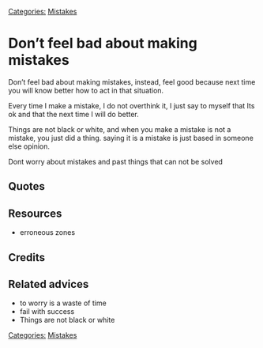 [Categories:](../Categories/index.md) [Mistakes](../Categories/Mistakes.md)
# Don’t feel bad about making mistakes

Don’t feel bad about making mistakes, instead, feel good because next time you will know better how to act in that situation. 

Every time I make a mistake, I do not overthink it, I just say to myself that Its ok and that the next time I will do better.

Things are not black or white, and when you make a mistake is not a mistake, you just did a thing. saying it is a mistake is just based in someone else opinion.

Dont worry about mistakes and past things that can not be solved

## Quotes

## Resources

- erroneous zones

## Credits

## Related advices

- to worry is a waste of time
- fail with success
- Things are not black or white

[Categories:](../Categories/index.md) [Mistakes](../Categories/Mistakes.md)